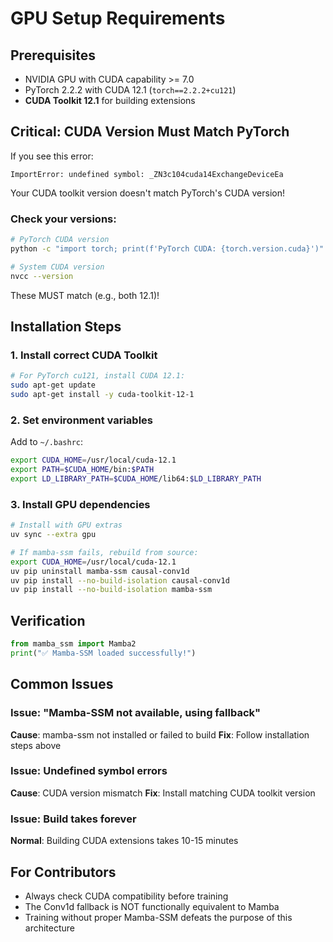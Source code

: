 # GPU Setup Requirements

## Prerequisites
- NVIDIA GPU with CUDA capability >= 7.0
- PyTorch 2.2.2 with CUDA 12.1 (`torch==2.2.2+cu121`)
- **CUDA Toolkit 12.1** for building extensions

## Critical: CUDA Version Must Match PyTorch

If you see this error:
```
ImportError: undefined symbol: _ZN3c104cuda14ExchangeDeviceEa
```

Your CUDA toolkit version doesn't match PyTorch's CUDA version!

### Check your versions:
```bash
# PyTorch CUDA version
python -c "import torch; print(f'PyTorch CUDA: {torch.version.cuda}')"

# System CUDA version
nvcc --version
```

These MUST match (e.g., both 12.1)!

## Installation Steps

### 1. Install correct CUDA Toolkit
```bash
# For PyTorch cu121, install CUDA 12.1:
sudo apt-get update
sudo apt-get install -y cuda-toolkit-12-1
```

### 2. Set environment variables
Add to `~/.bashrc`:
```bash
export CUDA_HOME=/usr/local/cuda-12.1
export PATH=$CUDA_HOME/bin:$PATH
export LD_LIBRARY_PATH=$CUDA_HOME/lib64:$LD_LIBRARY_PATH
```

### 3. Install GPU dependencies
```bash
# Install with GPU extras
uv sync --extra gpu

# If mamba-ssm fails, rebuild from source:
export CUDA_HOME=/usr/local/cuda-12.1
uv pip uninstall mamba-ssm causal-conv1d
uv pip install --no-build-isolation causal-conv1d
uv pip install --no-build-isolation mamba-ssm
```

## Verification
```python
from mamba_ssm import Mamba2
print("✅ Mamba-SSM loaded successfully!")
```

## Common Issues

### Issue: "Mamba-SSM not available, using fallback"
**Cause**: mamba-ssm not installed or failed to build
**Fix**: Follow installation steps above

### Issue: Undefined symbol errors
**Cause**: CUDA version mismatch
**Fix**: Install matching CUDA toolkit version

### Issue: Build takes forever
**Normal**: Building CUDA extensions takes 10-15 minutes

## For Contributors
- Always check CUDA compatibility before training
- The Conv1d fallback is NOT functionally equivalent to Mamba
- Training without proper Mamba-SSM defeats the purpose of this architecture
